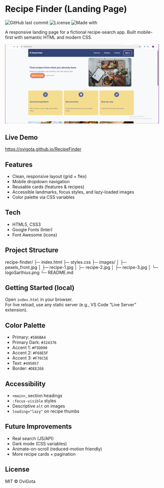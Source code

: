# Recipe Finder (Landing Page)
![GitHub last commit](https://img.shields.io/github/last-commit/ovigota/RecipeFinder)
![License](https://img.shields.io/badge/license-MIT-blue)
![Made with](https://img.shields.io/badge/made%20with-HTML%20%26%20CSS-orange)



A responsive landing page for a fictional recipe-search app. Built mobile-first with semantic HTML and modern CSS.

![Recipe Finder preview](images/preview.png)

## Live Demo
<!-- Replace this after publishing -->
https://ovigota.github.io/RecipeFinder

## Features
- Clean, responsive layout (grid + flex)
- Mobile dropdown navigation
- Reusable cards (features & recipes)
- Accessible landmarks, focus styles, and lazy-loaded images
- Color palette via CSS variables

## Tech
- HTML5, CSS3
- Google Fonts (Inter)
- Font Awesome (icons)

## Project Structure

recipe-finder/
  ├─ index.html
  ├─ styles.css
  ├─ images/
    │ ├─ pexels_front.jpg
    │ ├─ recipe-1.jpg
    │ ├─ recipe-2.jpg
    │ ├─ recipe-3.jpg
    │ └─ logoSarthius.png
└─ README.md

##  Getting Started (local)
Open `index.html` in your browser.  
For live reload, use any static server (e.g., VS Code “Live Server” extension).

##  Color Palette
- Primary: `#586BA4`
- Primary Dark: `#324376`
- Accent 1: `#F5DD90`
- Accent 2: `#F68E5F`
- Accent 3: `#F76C5E`
- Text: `#495057`
- Border: `#DEE2E6`

##  Accessibility
- `<main>`, section headings
- `:focus-visible` styles
- Descriptive `alt` on images
- `loading="lazy"` on recipe thumbs

##  Future Improvements
- Real search (JS/API)
- Dark mode (CSS variables)
- Animate-on-scroll (reduced-motion friendly)
- More recipe cards + pagination

##  License
MIT © OviGota

